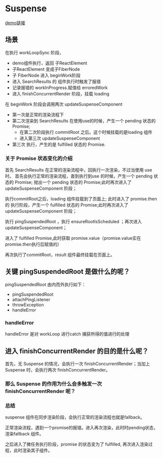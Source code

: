 # Suspense
[demo链接](https://codesandbox.io/s/thirsty-fast-mtrdz8?file=/src/SearchResults.js)

## 场景

在执行 workLoopSync 阶段，
- demo组件执行，返回 子ReactElement
- 子ReactElement 变成子FiberNode
- 子 FiberNode 进入 beginWork阶段
- 进入 SearchResults 的 组件执行时触发了报错
- 记录报错的 workInProgress.赋值给 erroredWork
- 进入 finishConcurrentRender 阶段，挂载 loading


在 beginWork 阶段会调用两次 updateSuspenseComponent
- 第一次是正常的渲染流程下
- 第二次渲染到 SearchResults 在使用use的时候，产生一个 pending 状态的 Promise;
  - 在第二次阶段执行 commitRoot 之后。这个时候挂载的是loading 组件
  - 进入第三次 updateSuspenseComponent
- 第三次 执行，产生的是 fulfilled 状态的 Promise.



### 关于 Promise 状态变化的介绍

首先 SearchResults 在正常的渲染流程中，回执行一次渲染，不过当使用 use 时。
首先会执行正常的渲染流程，直到执行到use 的时候，产生一个 pending 状态的 Promise;
抛出一个 pending 状态的 Promise;此时再次进入了 updateSuspenseComponent 阶段；

执行commitRoot之后，loading 组件挂载到了页面上; 此时进入了 promise.then 的
执行阶段，产生一个 fulfilled 状态的 Promise;此时再次进入了 updateSuspenseComponent 阶段；

执行 pingSuspendedRoot ，执行 ensureRootIsScheduled ；再次进入 updateSuspenseComponent； 

进入了 fulfilled Promise,此时获取 promise.value（promise.value实在 promise.then执行后赋值的）

再次执行了commitRoot，result 组件最终挂载在页面上。 

## 关键 pingSuspendedRoot 是做什么的呢？

pingSuspendedRoot 由内而外执行如下：
- pingSuspendedRoot
- attachPingListener
- throwException
- handleError

### handleError
handleError 是对 workLoop 进行catch 捕获所得的值进行的处理


## 进入 finishConcurrentRender 的目的是什么呢？
首先，无 Suspense 的情况，会执行一次  finishConcurrentRender；当加上 Suspense 时，会执行两次 finishConcurrentRender。

### 那么 Suspense 的作用为什么会多触发一次 finishConcurrentRender 呢？


### 总结

suspense 组件在同步渲染阶段，会执行正常的渲染流程也就是fallback。

正常渲染流程，遇到一个promise的报错。进入再次渲染，此时时pending状态，渲染fallback 组件。

之后进入了微任务执行阶段，promise 的状态变为了 fulfilled, 再次进入渲染过程，此时渲染其子组件。

